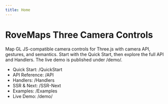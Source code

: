```yaml
---
title: Home
---
```


# RoveMaps Three Camera Controls

Map GL JS-compatible camera controls for Three.js with camera API, gestures, and semantics. Start with the Quick Start, then explore the full API and Handlers. The live demo is published under /demo/.

- Quick Start: /QuickStart
- API Reference: /API
- Handlers: /Handlers
- SSR & Next: /SSR-Next
- Examples: /Examples
- Live Demo: /demo/

